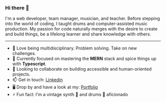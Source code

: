 ### Hi there :wave:

I'm a web developer, team manager, musician, and teacher. Before stepping into the world of coding, I taught drums and computer-assisted music production.
My passion for code naturally merges with the desire to create and build things, be a lifelong learner and share knowledge with others.

---

- 🌱 Love being multidisciplinary. Problem solving. Take on new challenges.
- 🧠 Currently focused on mastering the **MERN** stack and spice things up with **Typescript**.
- 👯 Looking to collaborate on building accessible and human-oriented projects.
- 📫 Get in touch: [Linkedin](https://www.linkedin.com/in/pascal-racine-venne/)
- 🖥 Drop by and have a look at my: [Portfolio](https://pascalracinevenne.herokuapp.com/)
- ⚡ Fun fact: I'm a vintage synth 🎹 and drums 🥁 aficionado

